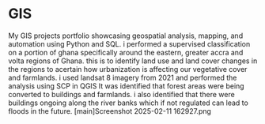 # GIS
My GIS projects portfolio showcasing geospatial analysis, mapping, and automation using Python and SQL.
i performed a supervised classification on a portion of ghana specifically around the eastern, greater accra and volta regions of Ghana.
this is to identify land use and land cover changes in the regions to acertain how urbanization is affecting our vegetative cover and farmlands.
i used landsat 8 imagery from 2021 and performed the analysis using SCP in QGIS
It was identified that forest areas were being converted to buildings and farmlands. i also identified that there were buildings ongoing along the river banks which if not regulated can lead to floods in the future.
[main]Screenshot 2025-02-11 162927.png
